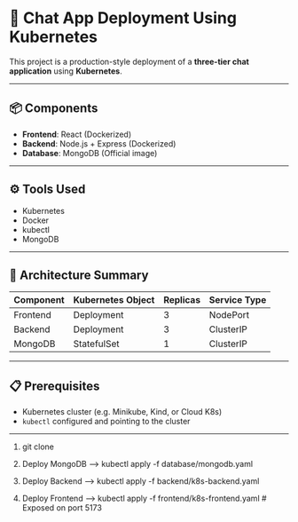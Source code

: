 # 🚀 Chat App Deployment Using Kubernetes

This project is a production-style deployment of a **three-tier chat application** using **Kubernetes**.

---

## 📦 Components

- **Frontend**: React (Dockerized)
- **Backend**: Node.js + Express (Dockerized)
- **Database**: MongoDB (Official image)

---

## ⚙️ Tools Used

- Kubernetes
- Docker
- kubectl
- MongoDB

---

## 🧠 Architecture Summary

| Component  | Kubernetes Object | Replicas | Service Type |
|------------|-------------------|----------|---------------|
| Frontend   | Deployment        | 3        | NodePort      |
| Backend    | Deployment        | 3        | ClusterIP     |
| MongoDB    | StatefulSet       | 1        | ClusterIP     |

---

## 📋 Prerequisites

- Kubernetes cluster (e.g. Minikube, Kind, or Cloud K8s)
- `kubectl` configured and pointing to the cluster

---

1. git clone 

2. Deploy MongoDB
--> kubectl apply -f database/mongodb.yaml

3. Deploy Backend
--> kubectl apply -f backend/k8s-backend.yaml

4. Deploy Frontend
--> kubectl apply -f frontend/k8s-frontend.yaml  # Exposed on port 5173
